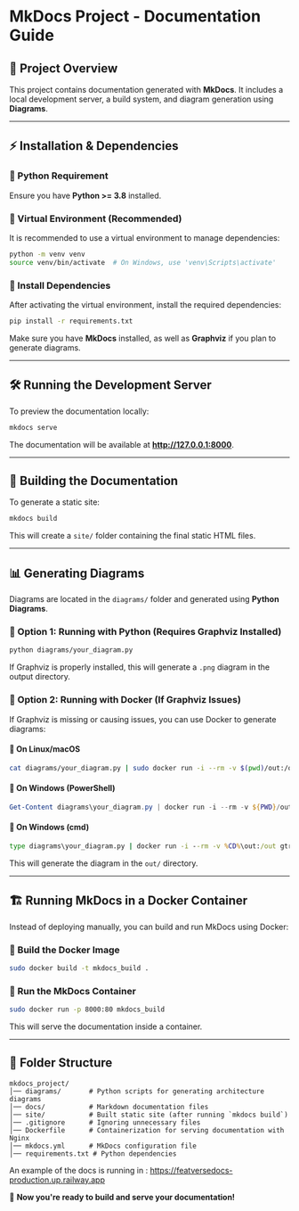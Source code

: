 # MkDocs Project - Documentation Guide

## 📌 Project Overview
This project contains documentation generated with **MkDocs**. It includes a local development server, a build system, and diagram generation using **Diagrams**.

---

## ⚡ Installation & Dependencies

### 🔹 Python Requirement
Ensure you have **Python >= 3.8** installed.

### 🔹 Virtual Environment (Recommended)
It is recommended to use a virtual environment to manage dependencies:
```sh
python -m venv venv
source venv/bin/activate  # On Windows, use 'venv\Scripts\activate'
```

### 🔹 Install Dependencies
After activating the virtual environment, install the required dependencies:
```sh
pip install -r requirements.txt
```
Make sure you have **MkDocs** installed, as well as **Graphviz** if you plan to generate diagrams.

---

## 🛠 Running the Development Server

To preview the documentation locally:
```sh
mkdocs serve
```
The documentation will be available at **http://127.0.0.1:8000**.

---

## 🔨 Building the Documentation
To generate a static site:
```sh
mkdocs build
```
This will create a `site/` folder containing the final static HTML files.

---

## 📊 Generating Diagrams
Diagrams are located in the `diagrams/` folder and generated using **Python Diagrams**.

### 🔹 Option 1: Running with Python (Requires Graphviz Installed)
```sh
python diagrams/your_diagram.py
```
If Graphviz is properly installed, this will generate a `.png` diagram in the output directory.

### 🔹 Option 2: Running with Docker (If Graphviz Issues)
If Graphviz is missing or causing issues, you can use Docker to generate diagrams:

#### 🔹 **On Linux/macOS**
```sh
cat diagrams/your_diagram.py | sudo docker run -i --rm -v $(pwd)/out:/out gtramontina/diagrams:0.23.4
```

#### 🔹 **On Windows (PowerShell)**
```powershell
Get-Content diagrams\your_diagram.py | docker run -i --rm -v ${PWD}/out:/out gtramontina/diagrams:0.23.4
```

#### 🔹 **On Windows (cmd)**
```cmd
type diagrams\your_diagram.py | docker run -i --rm -v %CD%\out:/out gtramontina/diagrams:0.23.4
```

This will generate the diagram in the `out/` directory.

---

## 🏗 Running MkDocs in a Docker Container
Instead of deploying manually, you can build and run MkDocs using Docker:

### 🔹 Build the Docker Image
```sh
sudo docker build -t mkdocs_build .
```

### 🔹 Run the MkDocs Container
```sh
sudo docker run -p 8000:80 mkdocs_build
```
This will serve the documentation inside a container.

---

## 📌 Folder Structure
```
mkdocs_project/
│── diagrams/       # Python scripts for generating architecture diagrams
│── docs/           # Markdown documentation files
│── site/           # Built static site (after running `mkdocs build`)
│── .gitignore      # Ignoring unnecessary files
│── Dockerfile      # Containerization for serving documentation with Nginx
│── mkdocs.yml      # MkDocs configuration file
│── requirements.txt # Python dependencies
```

An example of the docs is running in :
https://featversedocs-production.up.railway.app

🚀 **Now you're ready to build and serve your documentation!**